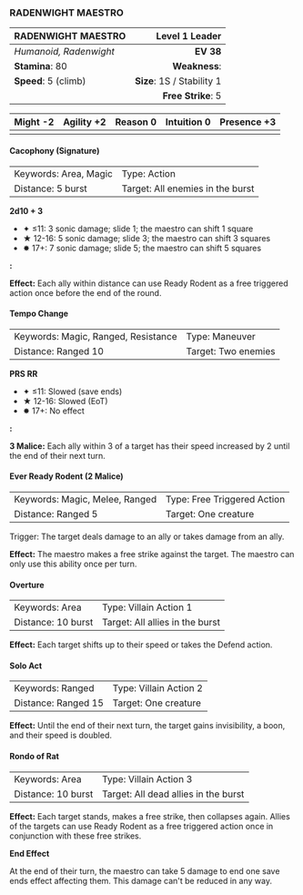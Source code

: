 ### RADENWIGHT MAESTRO

| RADENWIGHT MAESTRO     |         **Level 1 Leader** |
| :--------------------- | -------------------------: |
| *Humanoid, Radenwight* |                  **EV 38** |
| **Stamina**: 80        |              **Weakness**: |
| **Speed**: 5 (climb)   | **Size**: 1S / Stability 1 |
|                        |         **Free Strike**: 5 |

| **Might** -2 | **Agility** +2 | **Reason** 0 | **Intuition** 0 | **Presence** +3 |
| ------------ | -------------- | ------------ | --------------- | --------------- |
|              |                |              |                 |                 |

#### Cacophony (Signature)

|                       |                                  |
| :-------------------- | :------------------------------- |
| Keywords: Area, Magic | Type: Action                     |
| Distance: 5 burst     | Target: All enemies in the burst |

**2d10 + 3**

- ✦ ≤11: 3 sonic damage; slide 1; the maestro can shift 1 square
- ★ 12-16: 5 sonic damage; slide 3; the maestro can shift 3 squares
- ✸ 17+: 7 sonic damage; slide 5; the maestro can shift 5 squares

**:**

**Effect:** Each ally within distance can use Ready Rodent as a free triggered action once before the end of the round.

#### Tempo Change

|                                     |                     |
| :---------------------------------- | :------------------ |
| Keywords: Magic, Ranged, Resistance | Type: Maneuver      |
| Distance: Ranged 10                 | Target: Two enemies |

**PRS RR**

- ✦ ≤11: Slowed (save ends)
- ★ 12-16: Slowed (EoT)
- ✸ 17+: No effect

**:**

**3 Malice:** Each ally within 3 of a target has their speed increased by 2 until the end of their next turn.

#### Ever Ready Rodent (2 Malice)

|                                |                             |
| :----------------------------- | :-------------------------- |
| Keywords: Magic, Melee, Ranged | Type: Free Triggered Action |
| Distance: Ranged 5             | Target: One creature        |

Trigger: The target deals damage to an ally or takes damage from an ally.

**Effect:** The maestro makes a free strike against the target. The maestro can only use this ability once per turn.

#### Overture

|                    |                                 |
| :----------------- | :------------------------------ |
| Keywords: Area     | Type: Villain Action 1          |
| Distance: 10 burst | Target: All allies in the burst |

**Effect:** Each target shifts up to their speed or takes the Defend action.

#### Solo Act

|                     |                        |
| :------------------ | :--------------------- |
| Keywords: Ranged    | Type: Villain Action 2 |
| Distance: Ranged 15 | Target: One creature   |

**Effect:** Until the end of their next turn, the target gains invisibility, a boon, and their speed is doubled.

#### Rondo of Rat

|                    |                                      |
| :----------------- | :----------------------------------- |
| Keywords: Area     | Type: Villain Action 3               |
| Distance: 10 burst | Target: All dead allies in the burst |

**Effect:** Each target stands, makes a free strike, then collapses again. Allies of the targets can use Ready Rodent as a free triggered action once in conjunction with these free strikes.

**End Effect**

At the end of their turn, the maestro can take 5 damage to end one save ends effect affecting them. This damage can't be reduced in any way.
